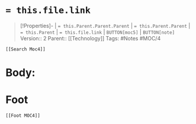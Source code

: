 # `= this.file.link`
>[!Properties]- | `= this.Parent.Parent.Parent` | `= this.Parent.Parent` | `= this.Parent` | `= this.file.link` | `BUTTON[moc5]` | `BUTTON[note]` 
>Version:: 2
>Parent:: [[Technology]]
>Tags: #Notes #MOC/4
```meta-bind-embed
[[Search Moc4]]
```
# Body:









# Foot
```meta-bind-embed
[[Foot MOC4]]
```